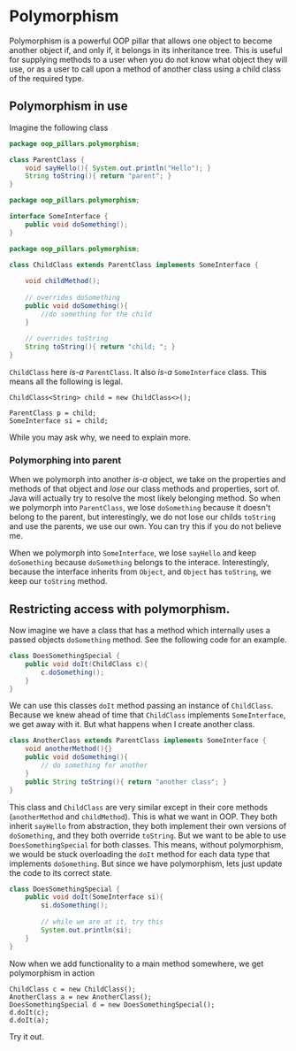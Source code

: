 # Polymorphism

Polymorphism is a powerful OOP pillar that allows one object to become another object if, and only if, it belongs in 
its inheritance tree. This is useful for supplying methods to a user when you do not know what object they will use, 
or as a user to call upon a method of another class using a child class of the required type. 

## Polymorphism in use

Imagine the following class 

```java
package oop_pillars.polymorphism;

class ParentClass {
	void sayHello(){ System.out.println("Hello"); }
	String toString(){ return "parent"; }
}
```

```java
package oop_pillars.polymorphism;

interface SomeInterface {
	public void doSomething();
}
```

```java
package oop_pillars.polymorphism;

class ChildClass extends ParentClass implements SomeInterface {
	
	void childMethod();
	
	// overrides doSomething
	public void doSomething(){
		//do something for the child
	}
	
	// overrides toString
	String toString(){ return "child; "; }
}
```

`ChildClass` here *is-a* `ParentClass`. It also *is-a* `SomeInterface` class. 
This means all the following is legal.

    ChildClass<String> child = new ChildClass<>();
    
    ParentClass p = child;
    SomeInterface si = child;
    
While you may ask why, we need to explain more. 

### Polymorphing into parent

When we polymorph into another *is-a* object, we take on the properties and methods of that object and *lose* our class methods and properties, sort of. Java will actually try to resolve the most likely belonging method. So when we polymorph into `ParentClass`, we lose `doSomething` because it doesn't belong to the parent, but interestingly, we do not lose our childs `toString` and use the parents, we use our own. You can try this if you do not believe me.
 
When we polymorph into `SomeInterface`, we lose `sayHello` and keep `doSomething` because `doSomething` belongs to 
the interace. Interestingly, because the interface inherits from `Object`, and `Object` has `toString`, we keep our 
`toString` method.

## Restricting access with polymorphism.

Now imagine we have a class that has a method which internally uses a passed objects `doSomething` method. See the 
following code for an example.

```java
class DoesSomethingSpecial {
	public void doIt(ChildClass c){
		c.doSomething();
	}
}
```

We can use this classes `doIt` method passing an instance of `ChildClass`. Because we knew ahead of time that 
`ChildClass` implements `SomeInterface`, we get away with it. But what happens when I create another class.

```java
class AnotherClass extends ParentClass implements SomeInterface {
	void anotherMethod(){}
	public void doSomething(){
		// do something for another
	}
	public String toString(){ return "another class"; }
}
```

This class and `ChildClass` are very similar except in their core methods (`anotherMethod` and `childMethod`). This 
is what we want in OOP. They both inherit `sayHello` from abstraction, they both implement their own versions of 
`doSomething`, and they both override `toString`. But we want to be able to use `DoesSomethingSpecial` for both 
classes. This means, without polymorphism, we would be stuck overloading the `doIt` method for each data type that 
implements `doSomething`. But since we have polymorphism, lets just update the code to its correct state.

```java
class DoesSomethingSpecial {
	public void doIt(SomeInterface si){
		si.doSomething();
		
		// while we are at it, try this
		System.out.println(si);
	}
}
```

Now when we add functionality to a main method somewhere, we get polymorphism in action

    ChildClass c = new ChildClass();
    AnotherClass a = new AnotherClass();
    DoesSomethingSpecial d = new DoesSomethingSpecial();
    d.doIt(c);
    d.doIt(a);
    
Try it out.